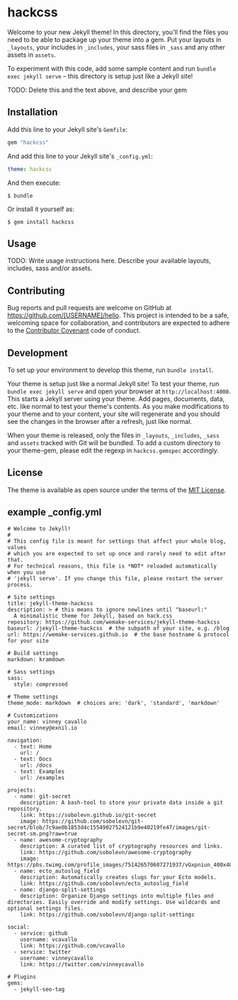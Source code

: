 # hackcss

Welcome to your new Jekyll theme! In this directory, you'll find the files you need to be able to package up your theme into a gem. Put your layouts in `_layouts`, your includes in `_includes`, your sass files in `_sass` and any other assets in `assets`.

To experiment with this code, add some sample content and run `bundle exec jekyll serve` – this directory is setup just like a Jekyll site!

TODO: Delete this and the text above, and describe your gem


## Installation

Add this line to your Jekyll site's `Gemfile`:

```ruby
gem "hackcss"
```

And add this line to your Jekyll site's `_config.yml`:

```yaml
theme: hackcss
```

And then execute:

    $ bundle

Or install it yourself as:

    $ gem install hackcss

## Usage

TODO: Write usage instructions here. Describe your available layouts, includes, sass and/or assets.

## Contributing

Bug reports and pull requests are welcome on GitHub at https://github.com/[USERNAME]/hello. This project is intended to be a safe, welcoming space for collaboration, and contributors are expected to adhere to the [Contributor Covenant](http://contributor-covenant.org) code of conduct.

## Development

To set up your environment to develop this theme, run `bundle install`.

Your theme is setup just like a normal Jekyll site! To test your theme, run `bundle exec jekyll serve` and open your browser at `http://localhost:4000`. This starts a Jekyll server using your theme. Add pages, documents, data, etc. like normal to test your theme's contents. As you make modifications to your theme and to your content, your site will regenerate and you should see the changes in the browser after a refresh, just like normal.

When your theme is released, only the files in `_layouts`, `_includes`, `_sass` and `assets` tracked with Git will be bundled.
To add a custom directory to your theme-gem, please edit the regexp in `hackcss.gemspec` accordingly.

## License

The theme is available as open source under the terms of the [MIT License](https://opensource.org/licenses/MIT).

## example \_config.yml

```
# Welcome to Jekyll!
#
# This config file is meant for settings that affect your whole blog, values
# which you are expected to set up once and rarely need to edit after that.
# For technical reasons, this file is *NOT* reloaded automatically when you use
# 'jekyll serve'. If you change this file, please restart the server process.

# Site settings
title: jekyll-theme-hackcss
description: > # this means to ignore newlines until "baseurl:"
  A minimalistic theme for Jekyll, based on hack.css
repository: https://github.com/wemake-services/jekyll-theme-hackcss
baseurl: /jekyll-theme-hackcss  # the subpath of your site, e.g. /blog
url: https://wemake-services.github.io  # the base hostname & protocol for your site

# Build settings
markdown: kramdown

# Sass settings
sass:
  style: compressed

# Theme settings
theme_mode: markdown  # choices are: 'dark', 'standard', 'markdown'

# Customizations
your_name: vinney cavallo
email: vinney@exnil.io

navigation:
  - text: Home
    url: /
  - text: Docs
    url: /docs
  - text: Examples
    url: /examples

projects:
  - name: git-secret
    description: A bash-tool to store your private data inside a git repository.
    link: https://sobolevn.github.io/git-secret
    image: https://github.com/sobolevn/git-secret/blob/7c9ae0b1853d4c15549027524121b9e40219fe47/images/git-secret-sm.png?raw=true
  - name: awesome-cryptography
    description: A curated list of cryptography resources and links.
    link: https://github.com/sobolevn/awesome-cryptography
    image: https://pbs.twimg.com/profile_images/751426570607271937/vGxpniun_400x400.jpg
  - name: ecto_autoslug_field
    description: Automatically creates slugs for your Ecto models.
    link: https://github.com/sobolevn/ecto_autoslug_field
  - name: django-split-settings
    description: Organize Django settings into multiple files and directories. Easily override and modify settings. Use wildcards and optional settings files.
    link: https://github.com/sobolevn/django-split-settings

social:
  - service: github
    username: vcavallo
    link: https://github.com/vcavallo
  - service: twitter
    username: vinneycavallo
    link: https://twitter.com/vinneycavallo

# Plugins
gems:
  - jekyll-seo-tag
```


